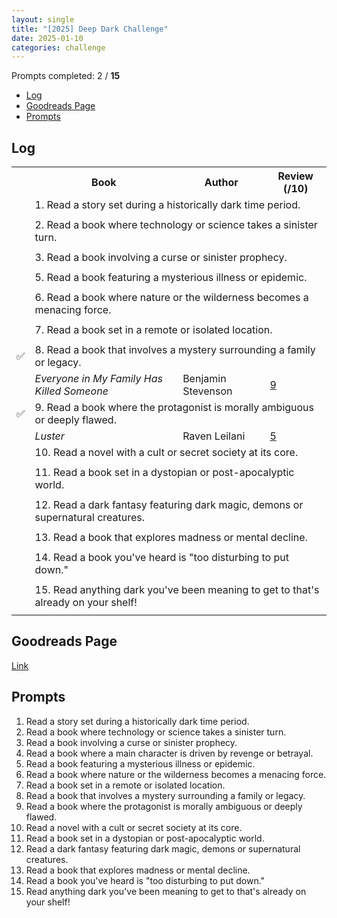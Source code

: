 ```yaml
---
layout: single
title: "[2025] Deep Dark Challenge"
date: 2025-01-10
categories: challenge
---
```


Prompts completed: 2 / **15**

- [Log](#log)
- [Goodreads Page](#goodreads-page)
- [Prompts](#prompts)

## Log

<table>
<tr>
    <th></th>
    <th>Book</th>
    <th>Author</th>
    <th>Review (/10)</th>
  </tr>
  <tr>
    <td></td>
    <td colspan="3">1. Read a story set during a historically dark time period.</td>
  </tr>
  <tr>
    <td></td>
    <td></td>
    <td></td>
    <td></td>
  </tr>
  <tr>
    <td></td>
    <td colspan="3">2. Read a book where technology or science takes a sinister turn.</td>
  </tr>
  <tr>
    <td></td>
    <td><i></i></td>
    <td></td>
    <td></td>
  </tr>
  <tr>
    <td></td>
    <td colspan="3">3. Read a book involving a curse or sinister prophecy.</td>
  </tr>
  <tr>
    <td></td>
    <td><i></i></td>
    <td></td>
    <td></td>
  </tr>
  <tr>
    <td></td>
    <td colspan="3">5. Read a book featuring a mysterious illness or epidemic.</td>
  </tr>
  <tr>
    <td></td>
    <td><i></i></td>
    <td></td>
    <td></td>
  </tr>
  <tr>
    <td></td>
    <td colspan="3">6. Read a book where nature or the wilderness becomes a menacing force.</td>
  </tr>
  <tr>
    <td></td>
    <td><i></i></td>
    <td></td>
    <td></td>
  </tr>
  <tr>
    <td></td>
    <td colspan="3">7. Read a book set in a remote or isolated location.</td>
  </tr>
  <tr>
    <td></td>
    <td><i></i></td>
    <td></td>
    <td></td>
  </tr>
  <tr>
    <td>✅</td>
    <td colspan="3">8. Read a book that involves a mystery surrounding a family or legacy.</td>
  </tr>
  <tr>
  <td></td>
    <td><i>Everyone in My Family Has Killed Someone</i></td>
    <td>Benjamin Stevenson</td>
    <td><a href="{% post_url 2025-01-01-monthly-review %}">9</a></td>
  </tr>
  <tr>
    <td>✅</td>
    <td colspan="3">9. Read a book where the protagonist is morally ambiguous or deeply flawed.</td>
  </tr>
  <tr>
    <td></td>
    <td><i>Luster</i></td>
    <td>Raven Leilani</td>
    <td><a href="{% post_url 2025-01-01-monthly-review %}">5</a></td>
  </tr>
  <tr>
    <td></td>
    <td colspan="3">10. Read a novel with a cult or secret society at its core.</td>
  </tr>
  <tr>
    <td></td>
    <td><i></i></td>
    <td></td>
    <td></td>
  </tr>
  <tr>
    <td></td>
    <td colspan="3">11. Read a book set in a dystopian or post-apocalyptic world.</td>
  </tr>
  <tr>
    <td></td>
    <td><i></i></td>
    <td></td>
    <td></td>
  </tr>
  <tr>
    <td></td>
    <td colspan="3">12. Read a dark fantasy featuring dark magic, demons or supernatural creatures.</td>
  </tr>
  <tr>
    <td></td>
    <td><i></i></td>
    <td></td>
    <td></td>
  </tr>
  <tr>
    <td></td>
    <td colspan="3">13. Read a book that explores madness or mental decline.</td>
  </tr>
  <tr>
    <td></td>
    <td><i></i></td>
    <td></td>
    <td></td>
  </tr>
  <tr>
    <td></td>
    <td colspan="3">14. Read a book you've heard is "too disturbing to put down."</td>
  </tr>
  <tr>
    <td></td>
    <td><i></i></td>
    <td></td>
    <td></td>
  </tr>
  <tr>
    <td></td>
    <td colspan="3">15. Read anything dark you've been meaning to get to that's already on your shelf!</td>
  </tr>
  <tr>
    <td></td>
    <td><i></i></td>
    <td></td>
    <td></td>
  </tr>
</table>

## Goodreads Page

[Link](https://www.goodreads.com/topic/show/22988149-deep-dark-depths-deux-2025)

## Prompts

1. Read a story set during a historically dark time period.
2. Read a book where technology or science takes a sinister turn.
3. Read a book involving a curse or sinister prophecy.
4. Read a book where a main character is driven by revenge or betrayal.
5. Read a book featuring a mysterious illness or epidemic.
6. Read a book where nature or the wilderness becomes a menacing force.
7. Read a book set in a remote or isolated location.
8. Read a book that involves a mystery surrounding a family or legacy.
9. Read a book where the protagonist is morally ambiguous or deeply flawed.
10. Read a novel with a cult or secret society at its core.
11. Read a book set in a dystopian or post-apocalyptic world.
12. Read a dark fantasy featuring dark magic, demons or supernatural creatures.
13. Read a book that explores madness or mental decline.
14. Read a book you've heard is "too disturbing to put down."
15. Read anything dark you've been meaning to get to that's already on your shelf!
